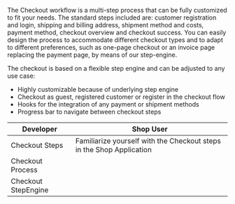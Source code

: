 The Checkout workflow is a multi-step process that can be fully customized to fit your needs. The standard steps included are: customer registration and login, shipping and billing address, shipment method and costs, payment method, checkout overview and checkout success. You can easily design the process to accommodate different checkout types and to adapt to different preferences, such as one-page checkout or an invoice page replacing the payment page, by means of our step-engine.

The checkout is based on a flexible step engine and can be adjusted to any use case:

* Highly customizable because of underlying step engine
* Checkout as guest, registered customer or register in the checkout flow
* Hooks for the integration of any payment or shipment methods
* Progress bar to navigate between checkout steps

| Developer | Shop User |
| --- |--- |
| Checkout Steps | Familiarize yourself with the Checkout steps in the Shop Application |
| Checkout Process |
| Checkout StepEngine |

